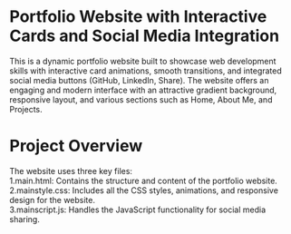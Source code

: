 # **Portfolio Website with Interactive Cards and Social Media Integration**<br>
This is a dynamic portfolio website built to showcase web development skills with interactive card animations, smooth transitions, and integrated social media buttons (GitHub, LinkedIn, Share). The website offers an engaging and modern interface with an attractive gradient background, responsive layout, and various sections such as Home, About Me, and Projects.<br>

# **Project Overview**<br>
The website uses three key files:<br>
1.main.html: Contains the structure and content of the portfolio website.<br>
2.mainstyle.css: Includes all the CSS styles, animations, and responsive design for the website.<br>
3.mainscript.js: Handles the JavaScript functionality for social media sharing.<br>

